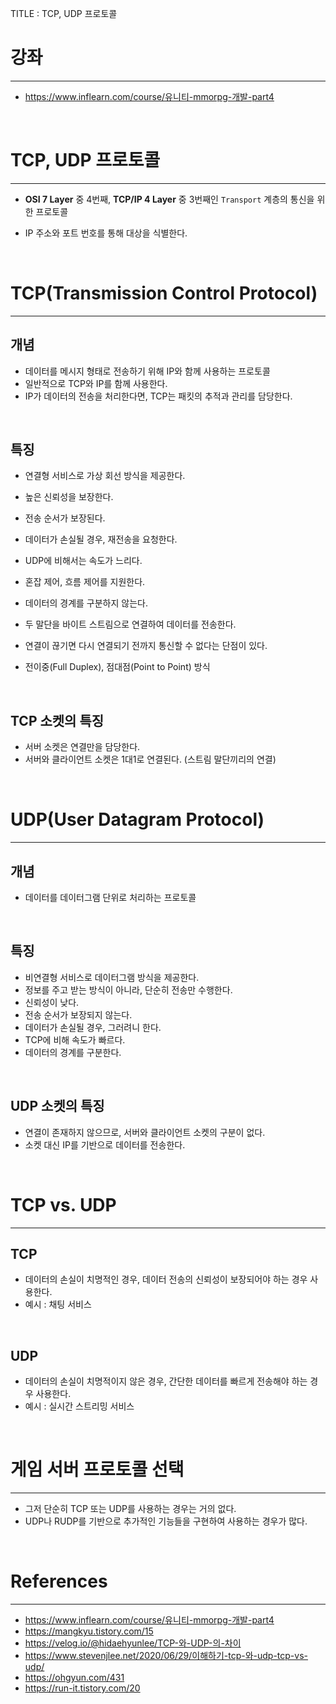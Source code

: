 TITLE : TCP, UDP 프로토콜

# 강좌
---
- <https://www.inflearn.com/course/유니티-mmorpg-개발-part4>

<br>

# TCP, UDP 프로토콜
---

- **OSI 7 Layer** 중 4번째, **TCP/IP 4 Layer** 중 3번째인 `Transport` 계층의 통신을 위한 프로토콜

- IP 주소와 포트 번호를 통해 대상을 식별한다.

<br>

# TCP(Transmission Control Protocol)
---

## **개념**
- 데이터를 메시지 형태로 전송하기 위해 IP와 함께 사용하는 프로토콜
- 일반적으로 TCP와 IP를 함께 사용한다.
- IP가 데이터의 전송을 처리한다면, TCP는 패킷의 추적과 관리를 담당한다.

<br>

## **특징**
- 연결형 서비스로 가상 회선 방식을 제공한다.
- 높은 신뢰성을 보장한다.
- 전송 순서가 보장된다.
- 데이터가 손실될 경우, 재전송을 요청한다.
- UDP에 비해서는 속도가 느리다.
- 혼잡 제어, 흐름 제어를 지원한다.
- 데이터의 경계를 구분하지 않는다.

- 두 말단을 바이트 스트림으로 연결하여 데이터를 전송한다.
- 연결이 끊기면 다시 연결되기 전까지 통신할 수 없다는 단점이 있다.

- 전이중(Full Duplex), 점대점(Point to Point) 방식

<br>

## **TCP 소켓의 특징**
- 서버 소켓은 연결만을 담당한다.
- 서버와 클라이언트 소켓은 1대1로 연결된다. (스트림 말단끼리의 연결)

<br>

# UDP(User Datagram Protocol)
---

## **개념**
- 데이터를 데이터그램 단위로 처리하는 프로토콜

<br>

## **특징**
- 비연결형 서비스로 데이터그램 방식을 제공한다.
- 정보를 주고 받는 방식이 아니라, 단순히 전송만 수행한다.
- 신뢰성이 낮다.
- 전송 순서가 보장되지 않는다.
- 데이터가 손실될 경우, 그러려니 한다.
- TCP에 비해 속도가 빠르다.
- 데이터의 경계를 구분한다.

<br>

## **UDP 소켓의 특징**
- 연결이 존재하지 않으므로, 서버와 클라이언트 소켓의 구분이 없다.
- 소켓 대신 IP를 기반으로 데이터를 전송한다.

<br>

# TCP vs. UDP
---

## **TCP**
- 데이터의 손실이 치명적인 경우, 데이터 전송의 신뢰성이 보장되어야 하는 경우 사용한다.
- 예시 : 채팅 서비스

<br>

## **UDP**
- 데이터의 손실이 치명적이지 않은 경우, 간단한 데이터를 빠르게 전송해야 하는 경우 사용한다.
- 예시 : 실시간 스트리밍 서비스

<br>

# 게임 서버 프로토콜 선택
---

- 그저 단순히 TCP 또는 UDP를 사용하는 경우는 거의 없다.
- UDP나 RUDP를 기반으로 추가적인 기능들을 구현하여 사용하는 경우가 많다.

<br>

# References
---
- <https://www.inflearn.com/course/유니티-mmorpg-개발-part4>
- <https://mangkyu.tistory.com/15>
- <https://velog.io/@hidaehyunlee/TCP-와-UDP-의-차이>
- <https://www.stevenjlee.net/2020/06/29/이해하기-tcp-와-udp-tcp-vs-udp/>
- <https://ohgyun.com/431>
- <https://run-it.tistory.com/20>






